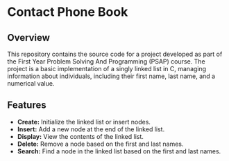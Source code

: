 # Contact Phone Book

## Overview

This repository contains the source code for a project developed as part of the First Year Problem Solving And Programming (PSAP) course. The project is a basic implementation of a singly linked list in C, managing information about individuals, including their first name, last name, and a numerical value.

## Features

- **Create:** Initialize the linked list or insert nodes.
- **Insert:** Add a new node at the end of the linked list.
- **Display:** View the contents of the linked list.
- **Delete:** Remove a node based on the first and last names.
- **Search:** Find a node in the linked list based on the first and last names.

